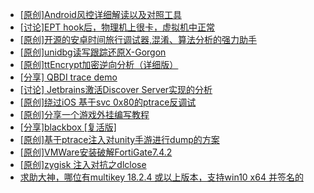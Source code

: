 + [[原创]Android风控详细解读以及对照工具](https://bbs.kanxue.com/thread-286120.htm)
+ [[讨论]EPT hook后，物理机上很卡，虚拟机中正常](https://bbs.kanxue.com/thread-286936.htm)
+ [[原创]开源的安卓时间旅行调试器,混淆、算法分析的强力助手](https://bbs.kanxue.com/thread-286457.htm)
+ [[原创]unidbg读写跟踪还原X-Gorgon](https://bbs.kanxue.com/thread-285586.htm)
+ [[原创]ttEncrypt加密逆向分析（详细版）](https://bbs.kanxue.com/thread-286273.htm)
+ [[分享] QBDI trace demo](https://bbs.kanxue.com/thread-285857.htm)
+ [[讨论] Jetbrains激活Discover Server实现的分析](https://bbs.kanxue.com/thread-283941.htm)
+ [[原创]绕过iOS 基于svc 0x80的ptrace反调试](https://bbs.kanxue.com/thread-273796.htm)
+ [[原创]分享一个游戏外挂编写教程](https://bbs.kanxue.com/thread-286912.htm)
+ [[分享]blackbox [复活版]](https://bbs.kanxue.com/thread-286308.htm)
+ [[原创]基于ptrace注入对unity手游进行dump的方案](https://bbs.kanxue.com/thread-286222.htm)
+ [[原创]VMWare安装破解FortiGate7.4.2](https://bbs.kanxue.com/thread-284794.htm)
+ [[原创]zygisk 注入对抗之dlclose](https://bbs.kanxue.com/thread-286801.htm)
+ [求助大神，哪位有multikey 18.2.4 或以上版本，支持win10 x64 并签名的](https://bbs.kanxue.com/thread-280050.htm)
